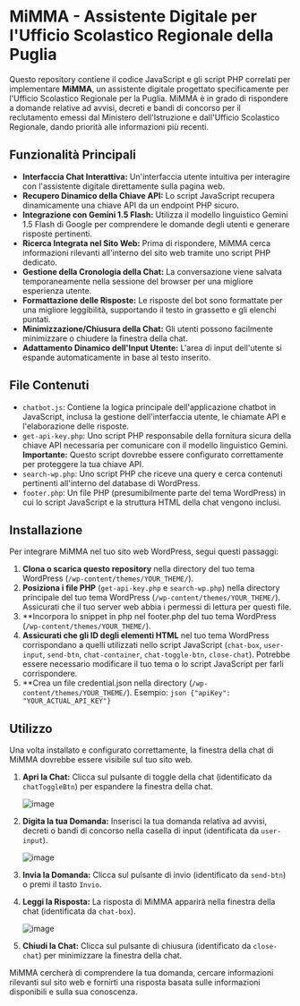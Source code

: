 # MiMMA - Assistente Digitale per l'Ufficio Scolastico Regionale della Puglia



Questo repository contiene il codice JavaScript e gli script PHP correlati per implementare **MiMMA**, un assistente digitale progettato specificamente per l'Ufficio Scolastico Regionale per la Puglia. MiMMA è in grado di rispondere a domande relative ad avvisi, decreti e bandi di concorso per il reclutamento emessi dal Ministero dell'Istruzione e dall'Ufficio Scolastico Regionale, dando priorità alle informazioni più recenti.


## Funzionalità Principali

* **Interfaccia Chat Interattiva:** Un'interfaccia utente intuitiva per interagire con l'assistente digitale direttamente sulla pagina web.
* **Recupero Dinamico della Chiave API:** Lo script JavaScript recupera dinamicamente una chiave API da un endpoint PHP sicuro.
* **Integrazione con Gemini 1.5 Flash:** Utilizza il modello linguistico Gemini 1.5 Flash di Google per comprendere le domande degli utenti e generare risposte pertinenti.
* **Ricerca Integrata nel Sito Web:** Prima di rispondere, MiMMA cerca informazioni rilevanti all'interno del sito web tramite uno script PHP dedicato.
* **Gestione della Cronologia della Chat:** La conversazione viene salvata temporaneamente nella sessione del browser per una migliore esperienza utente.
* **Formattazione delle Risposte:** Le risposte del bot sono formattate per una migliore leggibilità, supportando il testo in grassetto e gli elenchi puntati.
* **Minimizzazione/Chiusura della Chat:** Gli utenti possono facilmente minimizzare o chiudere la finestra della chat.
* **Adattamento Dinamico dell'Input Utente:** L'area di input dell'utente si espande automaticamente in base al testo inserito.

## File Contenuti

* `chatbot.js`: Contiene la logica principale dell'applicazione chatbot in JavaScript, inclusa la gestione dell'interfaccia utente, le chiamate API e l'elaborazione delle risposte.
* `get-api-key.php`: Uno script PHP responsabile della fornitura sicura della chiave API necessaria per comunicare con il modello linguistico Gemini. **Importante:** Questo script dovrebbe essere configurato correttamente per proteggere la tua chiave API.
* `search-wp.php`: Uno script PHP che riceve una query e cerca contenuti pertinenti all'interno del database di WordPress. 
* `footer.php`: Un file PHP (presumibilmente parte del tema WordPress) in cui lo script JavaScript e la struttura HTML della chat vengono inclusi.

## Installazione

Per integrare MiMMA nel tuo sito web WordPress, segui questi passaggi:

1.  **Clona o scarica questo repository** nella directory del tuo tema WordPress (`/wp-content/themes/YOUR_THEME/`).
2.  **Posiziona i file PHP** (`get-api-key.php` e `search-wp.php`) nella directory principale del tuo tema WordPress (`/wp-content/themes/YOUR_THEME/`). Assicurati che il tuo server web abbia i permessi di lettura per questi file.
3.  **Incorpora lo snippet in php nel footer.php del tuo tema WordPress (`/wp-content/themes/YOUR_THEME/`).
4.  **Assicurati che gli ID degli elementi HTML** nel tuo tema WordPress corrispondano a quelli utilizzati nello script JavaScript (`chat-box`, `user-input`, `send-btn`, `chat-container`, `chat-toggle-btn`, `close-chat`). Potrebbe essere necessario modificare il tuo tema o lo script JavaScript per farli corrispondere.
5.  **Crea un file credential.json nella directory (`/wp-content/themes/YOUR_THEME/`). Esempio:
         ```json
        {"apiKey": "YOUR_ACTUAL_API_KEY"}
        ```


## Utilizzo

Una volta installato e configurato correttamente, la finestra della chat di MiMMA dovrebbe essere visibile sul tuo sito web.

1.  **Apri la Chat:** Clicca sul pulsante di toggle della chat (identificato da `chatToggleBtn`) per espandere la finestra della chat. 
      
    ![image](https://github.com/user-attachments/assets/68a2e3f5-3b85-4f62-b5b5-723d76fefbac)
2.  **Digita la tua Domanda:** Inserisci la tua domanda relativa ad avvisi, decreti o bandi di concorso nella casella di input (identificata da `user-input`).
     
    ![image](https://github.com/user-attachments/assets/bda4c0e2-288e-4650-83d9-da03aae4db5c)
3.  **Invia la Domanda:** Clicca sul pulsante di invio (identificato da `send-btn`) o premi il tasto `Invio`.
4.  **Leggi la Risposta:** La risposta di MiMMA apparirà nella finestra della chat (identificata da `chat-box`).

    ![image](https://github.com/user-attachments/assets/1a204766-2350-4475-84cf-411be12bc410)
5.  **Chiudi la Chat:** Clicca sul pulsante di chiusura (identificato da `close-chat`) per minimizzare la finestra della chat.

MiMMA cercherà di comprendere la tua domanda, cercare informazioni rilevanti sul sito web e fornirti una risposta basata sulle informazioni disponibili e sulla sua conoscenza.



